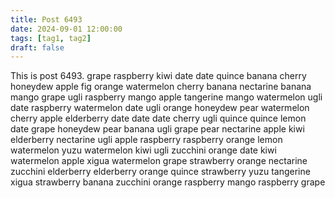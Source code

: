 ```yaml
---
title: Post 6493
date: 2024-09-01 12:00:00
tags: [tag1, tag2]
draft: false
---
```

This is post 6493.
grape
raspberry
kiwi
date
date
quince
banana
cherry
honeydew
apple
fig
orange
watermelon
cherry
banana
nectarine
banana
mango
grape
ugli
raspberry
mango
apple
tangerine
mango
watermelon
ugli
date
raspberry
watermelon
date
ugli
orange
honeydew
pear
watermelon
cherry
apple
elderberry
date
date
date
cherry
ugli
quince
quince
lemon
date
grape
honeydew
pear
banana
ugli
grape
pear
nectarine
apple
kiwi
elderberry
nectarine
ugli
apple
raspberry
raspberry
orange
lemon
watermelon
yuzu
watermelon
kiwi
ugli
zucchini
orange
date
kiwi
watermelon
apple
xigua
watermelon
grape
strawberry
orange
nectarine
zucchini
elderberry
elderberry
orange
quince
strawberry
yuzu
tangerine
xigua
strawberry
banana
zucchini
orange
raspberry
mango
raspberry
grape
